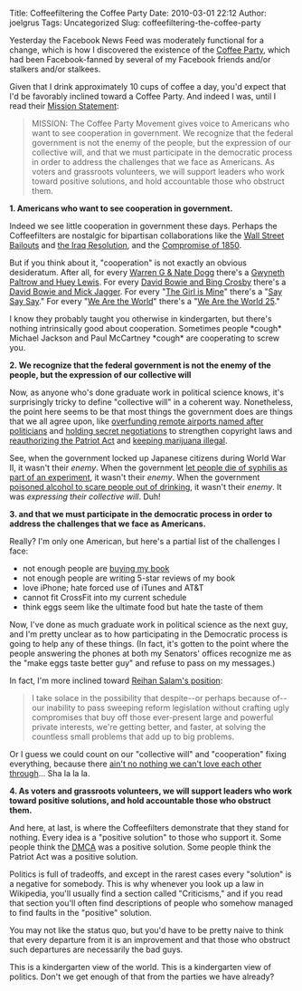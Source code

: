 Title: Coffeefiltering the Coffee Party
Date: 2010-03-01 22:12
Author: joelgrus
Tags: Uncategorized
Slug: coffeefiltering-the-coffee-party

Yesterday the Facebook News Feed was moderately functional for a change,
which is how I discovered the existence of the [Coffee
Party](http://www.facebook.com/coffeeparty), which had been
Facebook-fanned by several of my Facebook friends and/or stalkers and/or
stalkees.

Given that I drink approximately 10 cups of coffee a day, you'd expect
that I'd be favorably inclined toward a Coffee Party. And indeed I was,
until I read their [Mission Statement](http://coffeepartyusa.org/):

> MISSION: The Coffee Party Movement gives voice to Americans who want
> to see cooperation in government. We recognize that the federal
> government is not the enemy of the people, but the expression of our
> collective will, and that we must participate in the democratic
> process in order to address the challenges that we face as Americans.
> As voters and grassroots volunteers, we will support leaders who work
> toward positive solutions, and hold accountable those who obstruct
> them.

**1. Americans who want to see cooperation in government.**

Indeed we see little cooperation in government these days. Perhaps the
Coffeefilters are nostalgic for bipartisan collaborations like the [Wall
Street
Bailouts](http://en.wikipedia.org/wiki/Emergency_Economic_Stabilization_Act_of_2008#Senate_vote_October_1)
and [the Iraq
Resolution](http://en.wikipedia.org/wiki/Joint_Resolution_to_Authorize_the_Use_of_United_States_Armed_Forces_Against_Iraq#Passage),
and the [Compromise of
1850](http://en.wikipedia.org/wiki/Compromise_of_1850#Fugitive_Slave_Law).

But if you think about it, "cooperation" is not exactly an obvious
desideratum. After all, for every [Warren G & Nate
Dogg](http://www.youtube.com/watch?v=SDoVl-g4UMs) there's a [Gwyneth
Paltrow and Huey Lewis](http://www.youtube.com/watch?v=U_HaoZ73wWg). For
every [David Bowie and Bing
Crosby](http://www.youtube.com/watch?v=c9KpNznVLlY) there's a [David
Bowie and Mick Jagger](http://www.youtube.com/watch?v=gaZCZnmdmbA). For
every "[The Girl is Mine](http://www.youtube.com/watch?v=Y96mdVTMByk)"
there's a "[Say Say Say](http://www.youtube.com/watch?v=kqBgn_sN94Y)."
For every "[We Are the
World](http://www.youtube.com/watch?v=ne7fPpxAnuM)" there's a "[We Are
the World 25](http://www.youtube.com/watch?v=Glny4jSciVI)."

I know they probably taught you otherwise in kindergarten, but there's
nothing intrinsically good about cooperation. Sometimes people \*cough\*
Michael Jackson and Paul McCartney \*cough\* are cooperating to screw
you.

**2. We recognize that the federal government is not the enemy of the
people, but the expression of our collective will**

Now, as anyone who's done graduate work in political science knows, it's
surprisingly tricky to define "collective will" in a coherent way.
Nonetheless, the point here seems to be that most things the government
does are things that we all agree upon, like [overfunding remote
airports named after
politicians](http://www.cnn.com/2009/POLITICS/04/23/murtha.airport/index.html)
and [holding secret
negotiations](http://en.wikipedia.org/wiki/Anti-Counterfeiting_Trade_Agreement#Secrecy_of_negotiations)
to strengthen copyright laws and [reauthorizing the Patriot
Act](http://www.mainjustice.com/2010/02/25/senate-approves-short-term-patriot-act-reauthorization/)
and [keeping marijuana
illegal](http://www.usnews.com/money/blogs/risky-business/2009/03/26/obama-marijuana-legalization-not-good-for-the-economy).

See, when the government locked up Japanese citizens during World War
II, it wasn't their *enemy*. When the government [let people die of
syphilis as part of an
experiment](http://en.wikipedia.org/wiki/Tuskegee_syphilis_experiment),
it wasn't their *enemy*. When the government [poisoned alcohol to scare
people out of drinking](http://www.slate.com/id/2245188/), it wasn't
their *enemy*. It was *expressing their collective will*. Duh!

**3. and that we must participate in the democratic process in order to
address the challenges that we face as Americans.**

Really? I'm only one American, but here's a partial list of the
challenges I face:

-   not enough people are [buying my
    book](http://www.amazon.com/gp/product/0982481802?ie=UTF8&tag=brightwalton-20&linkCode=as2&camp=1789&creative=390957&creativeASIN=0982481802)
-   not enough people are writing 5-star reviews of my book
-   love iPhone; hate forced use of iTunes and AT&T
-   cannot fit CrossFit into my current schedule
-   think eggs seem like the ultimate food but hate the taste of them

Now, I've done as much graduate work in political science as the next
guy, and I'm pretty unclear as to how participating in the Democratic
process is going to help any of these things. (In fact, it's gotten to
the point where the people answering the phones at both my Senators'
offices recognize me as the "make eggs taste better guy" and refuse to
pass on my messages.)

In fact, I'm more inclined toward [Reihan Salam's
position](http://www.forbes.com/2010/02/28/personal-finance-climate-health-opinions-columnists-reihan-salam.html):

> I take solace in the possibility that despite--or perhaps because
> of--our inability to pass sweeping reform legislation without crafting
> ugly compromises that buy off those ever-present large and powerful
> private interests, we're getting better, and faster, at solving the
> countless small problems that add up to big problems.

Or I guess we could count on our "collective will" and "cooperation"
fixing everything, because there [ain't no nothing we can't love each
other through](http://www.youtube.com/watch?v=iliLnQmaEOA)... Sha la la
la.

**4. As voters and grassroots volunteers, we will support leaders who
work toward positive solutions, and hold accountable those who obstruct
them.**

And here, at last, is where the Coffeefilters demonstrate that they
stand for nothing. Every idea is a "positive solution" to those who
support it. Some people think the
[DMCA](http://en.wikipedia.org/wiki/Digital_Millennium_Copyright_Act)
was a positive solution. Some people think the Patriot Act was a
positive solution.

Politics is full of tradeoffs, and except in the rarest cases every
"solution" is a negative for somebody. This is why whenever you look up
a law in Wikipedia, you'll usually find a section called "Criticisms,"
and if you read that section you'll often find descriptions of people
who somehow managed to find faults in the "positive" solution.

You may not like the status quo, but you'd have to be pretty naive to
think that every departure from it is an improvement and that those who
obstruct such departures are necessarily the bad guys.

This is a kindergarten view of the world. This is a kindergarten view of
politics. Don't we get enough of that from the parties we have already?

